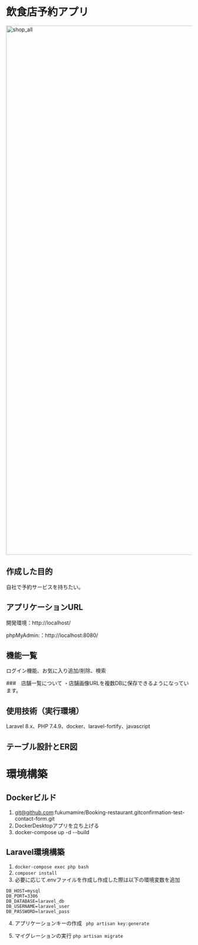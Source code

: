 # 飲食店予約アプリ
<img width="1437" alt="shop_all" src="https://github.com/fukumamire/todo/assets/136237535/54a24a32-84a0-4c31-a2f0-69c4943134ae">

## 作成した目的
自社で予約サービスを持ちたい。

## アプリケーションURL

開発環境：http://localhost/

phpMyAdmin:：http://localhost:8080/


## 機能一覧

ログイン機能、お気に入り追加/削除、検索

###　店舗一覧について
・店舗画像URLを複数DBに保存できるようになっています。


## 使用技術（実行環境）
Laravel 8.x、PHP 7.4.9、docker、laravel-fortify、javascript

## テーブル設計とER図

# 環境構築
## Dockerビルド

1. git@github.com:fukumamire/Booking-restaurant.gitconfirmation-test-contact-form.git
2. DockerDesktopアプリを立ち上げる
3. docker-compose up -d --build

## Laravel環境構築
1. ```docker-compose exec php bash```
2. ```composer install```
3. 必要に応じて.envファイルを作成し作成した際は以下の環境変数を追加
``` DB_CONNECTION=mysql
DB_HOST=mysql
DB_PORT=3306
DB_DATABASE=laravel_db
DB_USERNAME=laravel_user
DB_PASSWORD=laravel_pass 
```
4. アプリケーションキーの作成
``` php artisan key:generate```

5. マイグレーションの実行
``` php artisan migrate ```

